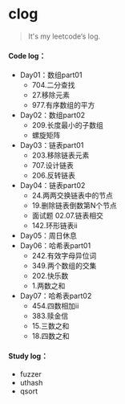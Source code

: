 # clog
> It's my leetcode‘s log.



#### Code log：

- Day01：数组part01
  - 704.二分查找
  - 27.移除元素
  - 977.有序数组的平方
- Day02：数组part02
  - 209.长度最小的子数组
  - 螺旋矩阵
- Day03：链表part01
  - 203.移除链表元素
  - 707.设计链表
  - 206.反转链表
- Day04：链表part02
  - 24.两两交换链表中的节点
  - 19.删除链表倒数第N个节点
  - 面试题 02.07.链表相交
  - 142.环形链表ii
- Day05：周日休息
- Day06：哈希表part01
  - 242.有效字母异位词
  - 349.两个数组的交集
  - 202.快乐数
  - 1.两数之和
- Day07：哈希表part02
  - 454.四数相加ii
  - 383.赎金信
  - 15.三数之和
  - 18.四数之和



#### Study log：

- fuzzer
- uthash
- qsort
